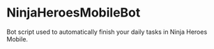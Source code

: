 # NinjaHeroesMobileBot
Bot script used to automatically finish your daily tasks in Ninja Heroes Mobile.
